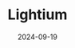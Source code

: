 ---  
layout: startup_page  
title: "Lightium"  
id: "lightium.com"  
permalink: "/lightiumlightium.com09192024/"  
website: "https://www.lightium.com/"  
funding_round: "Seed"  
funding_amount: "$7M"  
investors: "Vsquared Ventures, Lakestar"  
about: "Lightium designs and manufactures TFLN-based photonic chips at an industrial scale to improve data center performance and reduce energy consumption. Their technology addresses the limitations of current semiconductor-based interconnects by offering significantly faster data transmission rates and lower power consumption. This is achieved through their proprietary manufacturing process for TFLN, a glass-like material enabling data rates of 1.6 or 3.2 Tb/s."  
markets: "Photonics, Data Centers, Semiconductor, Optical Communication, Satellite Communication, Quantum Computing, LIDAR"  
hq: "Schlieren, Zurich, Switzerland"  
founded_year: "2023"  
linkedin: "https://www.linkedin.com/company/lightium/"  
twitter: ""  
instagram: ""  
facebook: ""  
crunchbase: "https://www.crunchbase.com/organization/lightium"  
pitchbook: "https://pitchbook.com/profiles/company/551342-62"  

date_display: "19-Sep-2024"  
date: "2024-09-19"

# SEO Optimization  
meta_title: "Lightium - Seed Funding ($7M)"  
meta_description: "Lightium, Lightium designs and manufactures TFLN-based photonic chips at an industrial scale to improve data center performance and reduce energy consumption. T..."  
meta_keywords: "Lightium, Photonics, Data Centers, Semiconductor, Optical Communication, Satellite Communication, Quantum Computing, LIDAR, Seed funding"  
canonical_url: "https://startup.projectstartups.com/lightiumlightium.com09192024/"  
---